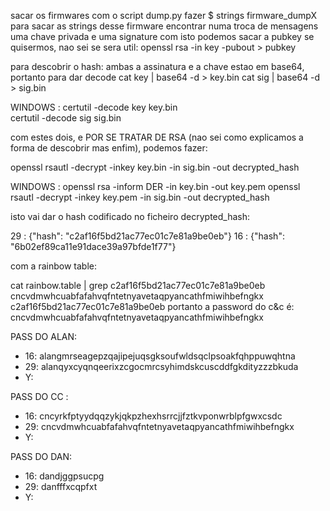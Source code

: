 sacar os firmwares com o script dump.py
fazer $ strings firmware_dumpX para sacar as strings desse firmware
encontrar numa troca de mensagens uma chave privada e uma signature
com isto podemos sacar a pubkey se quisermos, nao sei se sera util: openssl rsa -in key -pubout > pubkey


para descobrir o hash: ambas a assinatura e a chave estao em base64, portanto para dar decode
cat key | base64 -d > key.bin
cat sig | base64 -d > sig.bin

WINDOWS : 
certutil -decode key key.bin  
certutil -decode sig sig.bin  

com estes dois, e POR SE TRATAR DE RSA (nao sei como explicamos a forma de descobrir mas enfim), podemos fazer:  

openssl rsautl -decrypt -inkey key.bin -in sig.bin -out decrypted_hash

WINDOWS : 
openssl rsa -inform DER -in key.bin -out key.pem 
openssl rsautl -decrypt -inkey key.pem -in sig.bin -out decrypted_hash 

isto vai dar o hash codificado no ficheiro decrypted_hash:

29 : {"hash": "c2af16f5bd21ac77ec01c7e81a9be0eb"}
16 : {"hash": "6b02ef89ca11e91dace39a97bfde1f77"}

com a rainbow table:

cat rainbow.table | grep c2af16f5bd21ac77ec01c7e81a9be0eb
cncvdmwhcuabfafahvqfntetnyavetaqpyancathfmiwihbefngkx c2af16f5bd21ac77ec01c7e81a9be0eb
portanto a password do c&c é: cncvdmwhcuabfafahvqfntetnyavetaqpyancathfmiwihbefngkx

PASS DO ALAN:
- 16: alangmrseagepzqajipejuqsgksoufwldsqclpsoakfqhppuwqhtna
- 29: alanqyxcyqnqeerixzcgocmrcsyhimdskcuscddfgkdityzzzbkuda
- Y: 

PASS DO CC : 
- 16: cncyrkfptyydqqzykjqkpzhexhsrrcjjfztkvponwrblpfgwxcsdc
- 29: cncvdmwhcuabfafahvqfntetnyavetaqpyancathfmiwihbefngkx
- Y: 

PASS DO DAN:
- 16: dandjggpsucpg
- 29: danfffxcqpfxt
- Y: 
